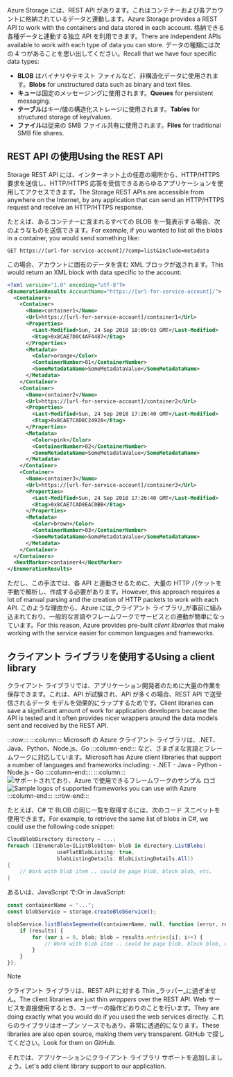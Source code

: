 <span data-ttu-id="57c75-101">Azure Storage には、REST API があります。これはコンテナーおよび各アカウントに格納されているデータと連動します。</span><span class="sxs-lookup"><span data-stu-id="57c75-101">Azure Storage provides a REST API to work with the containers and data stored in each account.</span></span> <span data-ttu-id="57c75-102">格納できる各種データと連動する独立 API を利用できます。</span><span class="sxs-lookup"><span data-stu-id="57c75-102">There are independent APIs available to work with each type of data you can store.</span></span> <span data-ttu-id="57c75-103">データの種類には次の 4 つがあることを思い出してください。</span><span class="sxs-lookup"><span data-stu-id="57c75-103">Recall that we have four specific data types:</span></span>

- <span data-ttu-id="57c75-104">**BLOB** はバイナリやテキスト ファイルなど、非構造化データに使用されます。</span><span class="sxs-lookup"><span data-stu-id="57c75-104">**Blobs** for unstructured data such as binary and text files.</span></span>
- <span data-ttu-id="57c75-105">**キュー**は固定のメッセージングに使用されます。</span><span class="sxs-lookup"><span data-stu-id="57c75-105">**Queues** for persistent messaging.</span></span>
- <span data-ttu-id="57c75-106">**テーブル**はキー/値の構造化ストレージに使用されます。</span><span class="sxs-lookup"><span data-stu-id="57c75-106">**Tables** for structured storage of key/values.</span></span>
- <span data-ttu-id="57c75-107">**ファイル**は従来の SMB ファイル共有に使用されます。</span><span class="sxs-lookup"><span data-stu-id="57c75-107">**Files** for traditional SMB file shares.</span></span>

## <a name="using-the-rest-api"></a><span data-ttu-id="57c75-108">REST API の使用</span><span class="sxs-lookup"><span data-stu-id="57c75-108">Using the REST API</span></span>

<span data-ttu-id="57c75-109">Storage REST API には、インターネット上の任意の場所から、HTTP/HTTPS 要求を送信し、HTTP/HTTPS 応答を受信できるあらゆるアプリケーションを使用してアクセスできます。</span><span class="sxs-lookup"><span data-stu-id="57c75-109">The Storage REST APIs are accessible from anywhere on the Internet, by any application that can send an HTTP/HTTPS request and receive an HTTP/HTTPS response.</span></span>

<span data-ttu-id="57c75-110">たとえば、あるコンテナーに含まれるすべての BLOB を一覧表示する場合、次のようなものを送信できます。</span><span class="sxs-lookup"><span data-stu-id="57c75-110">For example, if you wanted to list all the blobs in a container, you would send something like:</span></span>

```http
GET https://[url-for-service-account]/?comp=list&include=metadata
```

<span data-ttu-id="57c75-111">この場合、アカウントに固有のデータを含む XML ブロックが返されます。</span><span class="sxs-lookup"><span data-stu-id="57c75-111">This would return an XML block with data specific to the account:</span></span>

```xml
<?xml version="1.0" encoding="utf-8"?>  
<EnumerationResults AccountName="https://[url-for-service-account]/">  
  <Containers>  
    <Container>  
      <Name>container1</Name>  
      <Url>https://[url-for-service-account]/container1</Url>  
      <Properties>  
        <Last-Modified>Sun, 24 Sep 2018 18:09:03 GMT</Last-Modified>  
        <Etag>0x8CAE7D0C4AF4487</Etag>  
      </Properties>  
      <Metadata>  
        <Color>orange</Color>  
        <ContainerNumber>01</ContainerNumber>  
        <SomeMetadataName>SomeMetadataValue</SomeMetadataName>  
      </Metadata>  
    </Container>  
    <Container>  
      <Name>container2</Name>  
      <Url>https://[url-for-service-account]/container2</Url>  
      <Properties>  
        <Last-Modified>Sun, 24 Sep 2018 17:26:40 GMT</Last-Modified>  
        <Etag>0x8CAE7CAD8C24928</Etag>  
      </Properties>  
      <Metadata>  
        <Color>pink</Color>  
        <ContainerNumber>02</ContainerNumber>  
        <SomeMetadataName>SomeMetadataValue</SomeMetadataName>  
      </Metadata>  
    </Container>  
    <Container>  
      <Name>container3</Name>  
      <Url>https://[url-for-service-account]/container3</Url>  
      <Properties>  
        <Last-Modified>Sun, 24 Sep 2018 17:26:40 GMT</Last-Modified>  
        <Etag>0x8CAE7CAD8EAC0BB</Etag>  
      </Properties>  
      <Metadata>  
        <Color>brown</Color>  
        <ContainerNumber>03</ContainerNumber>  
        <SomeMetadataName>SomeMetadataValue</SomeMetadataName>  
      </Metadata>  
    </Container>  
  </Containers>  
  <NextMarker>container4</NextMarker>  
</EnumerationResults>  
```

<span data-ttu-id="57c75-112">ただし、この手法では、各 API と連動させるために、大量の HTTP パケットを手動で解析し、作成する必要があります。</span><span class="sxs-lookup"><span data-stu-id="57c75-112">However, this approach requires a lot of manual parsing and the creation of HTTP packets to work with each API.</span></span> <span data-ttu-id="57c75-113">このような理由から、Azure には_クライアント ライブラリ_が事前に組み込まれており、一般的な言語やフレームワークでサービスとの連動が簡単になっています。</span><span class="sxs-lookup"><span data-stu-id="57c75-113">For this reason, Azure provides pre-built _client libraries_ that make working with the service easier for common languages and frameworks.</span></span>

## <a name="using-a-client-library"></a><span data-ttu-id="57c75-114">クライアント ライブラリを使用する</span><span class="sxs-lookup"><span data-stu-id="57c75-114">Using a client library</span></span>

<span data-ttu-id="57c75-115">クライアント ライブラリでは、アプリケーション開発者のために大量の作業を保存できます。これは、API が試験され、API が多くの場合、REST API で送受信されるデータ モデルを効果的にラップするためです。</span><span class="sxs-lookup"><span data-stu-id="57c75-115">Client libraries can save a significant amount of work for application developers because the API is tested and it often provides nicer wrappers around the data models sent and received by the REST API.</span></span>

:::row:::
    :::column:::
        <span data-ttu-id="57c75-116">Microsoft の Azure クライアント ライブラリは、.NET、Java、Python、Node.js、Go :::column-end::: など、さまざまな言語とフレームワークに対応しています。</span><span class="sxs-lookup"><span data-stu-id="57c75-116">Microsoft has Azure client libraries that support a number of languages and frameworks including: - .NET - Java - Python - Node.js - Go :::column-end::::</span></span> :::column:::
        <br> <span data-ttu-id="57c75-117">![サポートされており、Azure で使用できるフレームワークのサンプル ロゴ](../media/4-common-tools.png)</span><span class="sxs-lookup"><span data-stu-id="57c75-117">![Sample logos of supported frameworks you can use with Azure](../media/4-common-tools.png)</span></span> 
    :::column-end:::
:::row-end:::

<span data-ttu-id="57c75-118">たとえば、C# で BLOB の同じ一覧を取得するには、次のコード スニペットを使用できます。</span><span class="sxs-lookup"><span data-stu-id="57c75-118">For example, to retrieve the same list of blobs in C#, we could use the following code snippet:</span></span>

```csharp
CloudBlobDirectory directory = ...;
foreach (IEnumerable<IListBlobItem> blob in directory.ListBlobs(
                useFlatBlobListing: true,
                blobListingDetails: BlobListingDetails.All))
{
    // Work with blob item .. could be page blob, block blob, etc.
}
```

<span data-ttu-id="57c75-119">あるいは、JavaScript で:</span><span class="sxs-lookup"><span data-stu-id="57c75-119">Or in JavaScript:</span></span>

```javascript
const containerName = "...";
const blobService = storage.createBlobService();

blobService.listBlobsSegmented(containerName, null, function (error, results) {
    if (results) {
        for (var i = 0, blob; blob = results.entries[i]; i++) {
            // Work with blob item .. could be page blob, block blob, etc.
        }
    }
});
```

> [!NOTE]
> <span data-ttu-id="57c75-120">クライアント ライブラリは、REST API に対する Thin _ラッパー_に過ぎません。</span><span class="sxs-lookup"><span data-stu-id="57c75-120">The client libraries are just thin _wrappers_ over the REST API.</span></span> <span data-ttu-id="57c75-121">Web サービスを直接使用するとき、ユーザーの操作どおりのことを行います。</span><span class="sxs-lookup"><span data-stu-id="57c75-121">They are doing exactly what you would do if you used the web services directly.</span></span> <span data-ttu-id="57c75-122">これらのライブラリはオープン ソースでもあり、非常に透過的になります。</span><span class="sxs-lookup"><span data-stu-id="57c75-122">These libraries are also open source, making them very transparent.</span></span> <span data-ttu-id="57c75-123">GitHub で探してください。</span><span class="sxs-lookup"><span data-stu-id="57c75-123">Look for them on GitHub.</span></span>

<span data-ttu-id="57c75-124">それでは、アプリケーションにクライアント ライブラリ サポートを追加しましょう。</span><span class="sxs-lookup"><span data-stu-id="57c75-124">Let's add client library support to our application.</span></span>